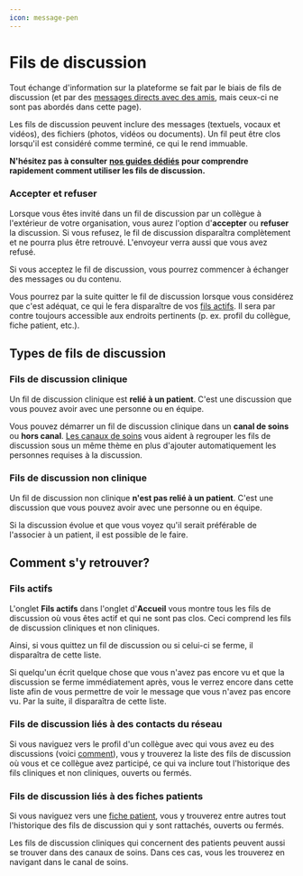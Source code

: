 ```yaml
---
icon: message-pen
---
```


# Fils de discussion

Tout échange d'information sur la plateforme se fait par le biais de fils de discussion (et par des [messages directs avec des amis](https://support.braver.net/pour-les-professionnels/reseau#vos-amis), mais ceux-ci ne sont pas abordés dans cette page).&#x20;

Les fils de discussion peuvent inclure des messages (textuels, vocaux et vidéos), des fichiers (photos, vidéos ou documents). Un fil peut être clos lorsqu'il est considéré comme terminé, ce qui le rend immuable.

**N'hésitez pas à consulter** [**nos guides dédiés**](https://support.braver.net/guides/pour-les-professionnels/fils-de-discussions) **pour comprendre rapidement comment utiliser les fils de discussion.**

### Accepter et refuser

Lorsque vous êtes invité dans un fil de discussion par un collègue à l'extérieur de votre organisation, vous aurez l'option d'**accepter** ou **refuser** la discussion. Si vous refusez, le fil de discussion disparaîtra complètement et ne pourra plus être retrouvé. L'envoyeur verra aussi que vous avez refusé.

Si vous acceptez le fil de discussion, vous pourrez commencer à échanger des messages ou du contenu.&#x20;

Vous pourrez par la suite quitter le fil de discussion lorsque vous considérez que c'est adéquat, ce qui le fera disparaître de vos [fils actifs](fils-de-discussions.md#fils-actifs). Il sera par contre toujours accessible aux endroits pertinents (p. ex. profil du collègue, fiche patient, etc.).

## Types de fils de discussion

### Fils de discussion clinique

Un fil de discussion clinique est **relié à un patient**. C'est une discussion que vous pouvez avoir avec une personne ou en équipe.

Vous pouvez démarrer un fil de discussion clinique dans un **canal de soins** ou **hors canal**. [Les canaux de soins](canaux-de-soins.md) vous aident à regrouper les fils de discussion sous un même thème en plus d'ajouter automatiquement les personnes requises à la discussion.

### Fils de discussion non clinique

Un fil de discussion non clinique **n'est pas relié à un patient**. C'est une discussion que vous pouvez avoir avec une personne ou en équipe.

Si la discussion évolue et que vous voyez qu'il serait préférable de l'associer à un patient, il est possible de le faire.

## Comment s'y retrouver?

### Fils actifs

L'onglet **Fils actifs** dans l'onglet d'**Accueil** vous montre tous les fils de discussion où vous êtes actif et qui ne sont pas clos. Ceci comprend les fils de discussion cliniques et non cliniques.

Ainsi, si vous quittez un fil de discussion ou si celui-ci se ferme, il disparaîtra de cette liste.

Si quelqu'un écrit quelque chose que vous n'avez pas encore vu et que la discussion se ferme immédiatement après, vous le verrez encore dans cette liste afin de vous permettre de voir le message que vous n'avez pas encore vu. Par la suite, il disparaîtra de cette liste.

### Fils de discussion liés à des contacts du réseau

Si vous naviguez vers le profil d'un collègue avec qui vous avez eu des discussions (voici [comment](https://support.braver.net/guides/pour-les-professionnels/reseau/consulter-le-profil-des-utilisateurs-sur-le-reseau)), vous y trouverez la liste des fils de discussion où vous et ce collègue avez participé, ce qui va inclure tout l'historique des fils cliniques et non cliniques, ouverts ou fermés.

### Fils de discussion liés à des fiches patients

Si vous naviguez vers une [fiche patient](fiches-patients.md), vous y trouverez entre autres tout l'historique des fils de discussion qui y sont rattachés, ouverts ou fermés.

Les fils de discussion cliniques qui concernent des patients peuvent aussi se trouver dans des canaux de soins. Dans ces cas, vous les trouverez en navigant dans le canal de soins.

